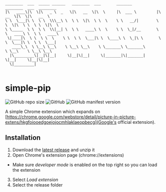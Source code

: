 ```text
________  ___  _____ ______   ________  ___       _______           ________  ___  ________   
|\   ____\|\  \|\   _ \  _   \|\   __  \|\  \     |\  ___ \         |\   __  \|\  \|\   __  \  
\ \  \___|\ \  \ \  \\\__\ \  \ \  \|\  \ \  \    \ \   __/|        \ \  \|\  \ \  \ \  \|\  \
\ \_____  \ \  \ \  \\|__| \  \ \   ____\ \  \    \ \  \_|/__       \ \   ____\ \  \ \   ____\
 \|____|\  \ \  \ \  \    \ \  \ \  \___|\ \  \____\ \  \_|\ \       \ \  \___|\ \  \ \  \___|
   ____\_\  \ \__\ \__\    \ \__\ \__\    \ \_______\ \_______\       \ \__\    \ \__\ \__\   
  |\_________\|__|\|__|     \|__|\|__|     \|_______|\|_______|        \|__|     \|__|\|__|   
  \|_________|                                                                                


```

# simple-pip

![GitHub repo size](https://img.shields.io/github/repo-size/sleepiie/simple-pip?style=for-the-badge)
![GitHub](https://img.shields.io/github/license/sleepiie/simple-pip?style=for-the-badge)
![GitHub manifest version](https://img.shields.io/github/manifest-json/v/sleepiie/simple-pip?style=for-the-badge)

A simple Chrome extension which expands on [https://chrome.google.com/webstore/detail/picture-in-picture-extens/hkgfoiooedgoejojocmhlaklaeopbecg](Google's official extension).

## Installation

1. Download the [latest release](https://github.com/sleepiie/simple-pip/releases) and unzip it
2. Open Chrome's extension page (chrome://extensions)
- Make sure *developer mode* is enabled on the top right so you can load the extension
3. Select *Load extension*
4. Select the release folder
